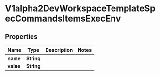 

# V1alpha2DevWorkspaceTemplateSpecCommandsItemsExecEnv

## Properties

Name | Type | Description | Notes
------------ | ------------- | ------------- | -------------
**name** | **String** |  | 
**value** | **String** |  | 



